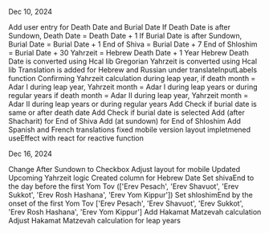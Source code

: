 Dec 10, 2024

Add user entry for Death Date and Burial Date
If Death Date is after Sundown, Death Date = Death Date + 1
If Burial Date is after Sundown, Burial Date = Burial Date + 1
End of Shiva = Burial Date + 7
End of Shloshim = Burial Date + 30
Yahrzeit = Hebrew Death Date + 1 Year
Hebrew Death Date is converted using Hcal lib
Gregorian Yahrzeit is converted using Hcal lib
Translation is added for Hebrew and Russian under translateInputLabels function
Confirming Yahrzeit calculation during leap year, 
    if death month = Adar I during leap year, Yahrzeit month = Adar I during leap years or during regular years
    if death month = Adar II during leap year, Yahrzeit month = Adar II during leap years or during regular years
Add Check if burial date is same or after death date
Add Check if burial date is selected
Add (after Shacharit) for End of Shiva
Add  (at sundown) for End of Shloshim
Add Spanish and French translations
fixed mobile version layout
impletmened useEffect with react for reactive function

Dec 16, 2024

Change After Sundown to Checkbox
Adjust layout for mobile
Updated Upcoming Yahrzeit logic
Created column for Hebrew Date
Set shivaEnd to the day before the first Yom Tov (['Erev Pesach', 'Erev Shavuot', 'Erev Sukkot', 'Erev Rosh Hashana', 'Erev Yom Kippur'])
Set shloshimEnd by the onset of the first Yom Tov ['Erev Pesach', 'Erev Shavuot', 'Erev Sukkot', 'Erev Rosh Hashana', 'Erev Yom Kippur']
Add Hakamat Matzevah calculation
Adjust Hakamat Matzevah calculation for leap years


